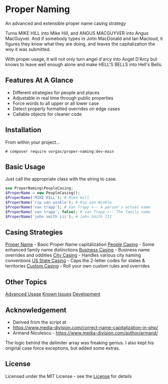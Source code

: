 # Proper Naming
An advanced and extensible proper name casing strategy

Turns MIKE HILL into Mike Hill, and ANGUS MACGUYVER into Angus MacGuyver. And if
somebody types in John MacDonald and Ian Macloud, it figures they know what they
are doing, and leaves the capitalization the woy it was submitted.

With proper usage, it will not only turn angel d'arcy into Angel D'Arcy but
knows to leave well enough alone and make HELL'S BELLS into Hell's Bells.

Features At A Glance
--------------------
- Different strategies for people and places
- Adjustable in real time through public properties
- Force words to all upper or all lower case
- Detect properly formatted overrides on edge cases
- Callable objects for cleaner code

Installation
------------
From within your project...
```shell
# composer require vorgas/proper-naming:dev-main
```

Basic Usage
-----------
Just call the appropriate class with the string to case.
```php
use ProperNaming\PeopleCasing;
$ProperName = new PeopleCasing();
$ProperName('MIKE HILL'); # Mike Hill
$ProperName('rip van winkle'); # Rip van Winkle
$ProperName('van trapp'); # Van Trapp <-- A person's actual name
$ProperName('van trapp', false); # van Trapp <-- The family name
$ProperName('john smith iii'); # John Smith III
```

Casing Strategies
-----------------
[Proper Name](./doc/ProperName.md) - Basic Proper Name capitalization
[People Casing](./doc/PeopleCasing.md) - Some enhanced family name distinctions
[Business Casing](./doc/BusinessCasing.md) - Business name overrides and oddities
[City Casing](./doc/CityCasing.md) - Handles various city naming conventions
[US State Casing](./doc/USStateCasing.md) - Caps the 2-letter codes for states & territories
[Custom Casing](./doc/CustomCasing.md) - Roll your own custom rules and overrides

Other Topics
------------
[Advanced Usage](./doc/Usage.md)
[Known Issues](./doc/KnownIssues.md)
[Development](./doc/Development.md)

Acknowledgement
---------------
 * Derived from the script at
 * https://www.media-division.com/correct-name-capitalization-in-php/
 * Armand Niculescu - https://www.media-division.com/author/armand/

The logic behind the delimiter array was freaking genius. I also kept his 
original case force exceptions, but added some extras.


License
-------
Licensed under the MIT License - see the [License](./doc/License.md) for details